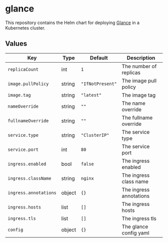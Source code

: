 # glance

This repository contains the Helm chart for deploying [Glance](https://github.com/glanceapp/glance) in a Kubernetes cluster.

## Values

| Key                   | Type   | Default          | Description             |
| --------------------- | ------ | ---------------- | ----------------------- |
| `replicaCount`        | int    | `1`              | The number of replicas  |
| `image.pullPolicy`    | string | `"IfNotPresent"` | The image pull policy   |
| `image.tag`           | string | `"latest"`       | The image tag           |
| `nameOverride`        | string | `""`             | The name override       |
| `fullnameOverride`    | string | `""`             | The fullname override   |
| `service.type`        | string | `"ClusterIP"`    | The service type        |
| `service.port`        | int    | `80`             | The service port        |
| `ingress.enabled`     | bool   | `false`          | The ingress enabled     |
| `ingress.className`   | string | `nginx`          | The ingress class name  |
| `ingress.annotations` | object | `{}`             | The ingress annotations |
| `ingress.hosts`       | list   | `[]`             | The ingress hosts       |
| `ingress.tls`         | list   | `[]`             | The ingress tls         |
| `config`              | object | `{}`             | The glance config yaml  |
